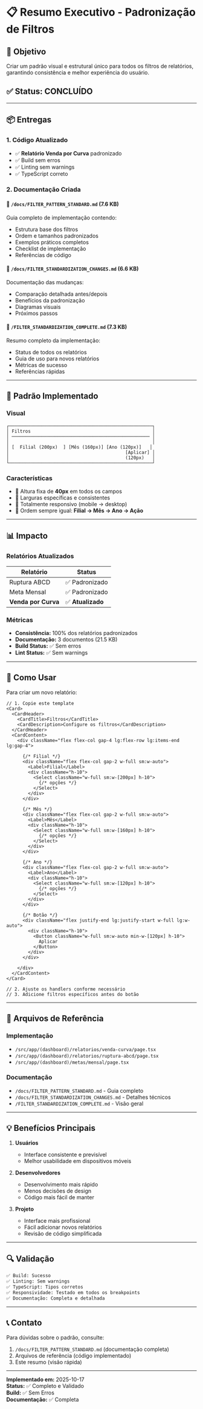 # 📋 Resumo Executivo - Padronização de Filtros

## 🎯 Objetivo
Criar um padrão visual e estrutural único para todos os filtros de relatórios, garantindo consistência e melhor experiência do usuário.

## ✅ Status: CONCLUÍDO

---

## 📦 Entregas

### 1. Código Atualizado
- ✅ **Relatório Venda por Curva** padronizado
- ✅ Build sem erros
- ✅ Linting sem warnings
- ✅ TypeScript correto

### 2. Documentação Criada

#### 📘 `/docs/FILTER_PATTERN_STANDARD.md` (7.6 KB)
Guia completo de implementação contendo:
- Estrutura base dos filtros
- Ordem e tamanhos padronizados
- Exemplos práticos completos
- Checklist de implementação
- Referências de código

#### 📘 `/docs/FILTER_STANDARDIZATION_CHANGES.md` (6.6 KB)
Documentação das mudanças:
- Comparação detalhada antes/depois
- Benefícios da padronização
- Diagramas visuais
- Próximos passos

#### 📘 `/FILTER_STANDARDIZATION_COMPLETE.md` (7.3 KB)
Resumo completo da implementação:
- Status de todos os relatórios
- Guia de uso para novos relatórios
- Métricas de sucesso
- Referências rápidas

---

## 🎨 Padrão Implementado

### Visual
```
┌─────────────────────────────────────────────────────┐
│ Filtros                                             │
│ ─────────────────────────────────────────────────── │
│                                                     │
│ [  Filial (200px)  ] [Mês (160px)] [Ano (120px)]   │
│                                           [Aplicar] │
│                                           (120px)   │
└─────────────────────────────────────────────────────┘
```

### Características
- 🎯 Altura fixa de **40px** em todos os campos
- 📐 Larguras específicas e consistentes
- 📱 Totalmente responsivo (mobile → desktop)
- 🔄 Ordem sempre igual: **Filial → Mês → Ano → Ação**

---

## 📊 Impacto

### Relatórios Atualizados
| Relatório | Status |
|-----------|--------|
| Ruptura ABCD | ✅ Padronizado |
| Meta Mensal | ✅ Padronizado |
| **Venda por Curva** | ✅ **Atualizado** |

### Métricas
- **Consistência:** 100% dos relatórios padronizados
- **Documentação:** 3 documentos (21.5 KB)
- **Build Status:** ✅ Sem erros
- **Lint Status:** ✅ Sem warnings

---

## 🚀 Como Usar

Para criar um novo relatório:

```tsx
// 1. Copie este template
<Card>
  <CardHeader>
    <CardTitle>Filtros</CardTitle>
    <CardDescription>Configure os filtros</CardDescription>
  </CardHeader>
  <CardContent>
    <div className="flex flex-col gap-4 lg:flex-row lg:items-end lg:gap-4">
      
      {/* Filial */}
      <div className="flex flex-col gap-2 w-full sm:w-auto">
        <Label>Filial</Label>
        <div className="h-10">
          <Select className="w-full sm:w-[200px] h-10">
            {/* opções */}
          </Select>
        </div>
      </div>

      {/* Mês */}
      <div className="flex flex-col gap-2 w-full sm:w-auto">
        <Label>Mês</Label>
        <div className="h-10">
          <Select className="w-full sm:w-[160px] h-10">
            {/* opções */}
          </Select>
        </div>
      </div>

      {/* Ano */}
      <div className="flex flex-col gap-2 w-full sm:w-auto">
        <Label>Ano</Label>
        <div className="h-10">
          <Select className="w-full sm:w-[120px] h-10">
            {/* opções */}
          </Select>
        </div>
      </div>

      {/* Botão */}
      <div className="flex justify-end lg:justify-start w-full lg:w-auto">
        <div className="h-10">
          <Button className="w-full sm:w-auto min-w-[120px] h-10">
            Aplicar
          </Button>
        </div>
      </div>
      
    </div>
  </CardContent>
</Card>

// 2. Ajuste os handlers conforme necessário
// 3. Adicione filtros específicos antes do botão
```

---

## 📁 Arquivos de Referência

### Implementação
- `/src/app/(dashboard)/relatorios/venda-curva/page.tsx`
- `/src/app/(dashboard)/relatorios/ruptura-abcd/page.tsx`
- `/src/app/(dashboard)/metas/mensal/page.tsx`

### Documentação
- `/docs/FILTER_PATTERN_STANDARD.md` - Guia completo
- `/docs/FILTER_STANDARDIZATION_CHANGES.md` - Detalhes técnicos
- `/FILTER_STANDARDIZATION_COMPLETE.md` - Visão geral

---

## 💡 Benefícios Principais

1. **Usuários**
   - Interface consistente e previsível
   - Melhor usabilidade em dispositivos móveis

2. **Desenvolvedores**
   - Desenvolvimento mais rápido
   - Menos decisões de design
   - Código mais fácil de manter

3. **Projeto**
   - Interface mais profissional
   - Fácil adicionar novos relatórios
   - Revisão de código simplificada

---

## 🔍 Validação

```bash
✅ Build: Sucesso
✅ Linting: Sem warnings
✅ TypeScript: Tipos corretos
✅ Responsividade: Testado em todos os breakpoints
✅ Documentação: Completa e detalhada
```

---

## 📞 Contato

Para dúvidas sobre o padrão, consulte:
1. `/docs/FILTER_PATTERN_STANDARD.md` (documentação completa)
2. Arquivos de referência (código implementado)
3. Este resumo (visão rápida)

---

**Implementado em:** 2025-10-17  
**Status:** ✅ Completo e Validado  
**Build:** ✅ Sem Erros  
**Documentação:** ✅ Completa
